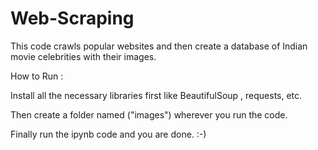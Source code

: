 # Web-Scraping
This code crawls popular websites and then create a database of Indian movie celebrities with their images.

How to Run :

Install all the necessary libraries first like BeautifulSoup , requests, etc.

Then create a folder named ("images") wherever you run the code.

Finally run the ipynb code and you are done. :-)
